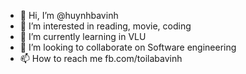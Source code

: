 - 👋 Hi, I’m @huynhbavinh
- 👀 I’m interested in reading, movie, coding
- 🌱 I’m currently learning in VLU
- 💞️ I’m looking to collaborate on Software engineering
- 📫 How to reach me fb.com/toilabavinh

<!---
huynhbavinh/huynhbavinh is a ✨ special ✨ repository because its `README.md` (this file) appears on your GitHub profile.
You can click the Preview link to take a look at your changes.
--->
